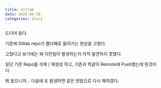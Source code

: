 ```yaml
---
title: Gitlab
date: 2020-06-30
categories: diary
---
```

드디어 됬다.

기존에 Gitlab repo가 폴더쨰로 들어가는 현상을 고쳤다.

고쳤다고 보기에는 왜 이런일이 발생하는지 아직 발견하지 못했다.

일단 기존 Repo를 삭제 / 재생성 하고, 기존과 똑같이 Remote에 Push했는데 된것이다.

뭐 됬으니까... 다음에 또 발생하면 같은 방법으로 다시 해야겠다.
